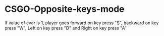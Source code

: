 # CSGO-Opposite-keys-mode
If value of cvar is 1, player goes forward on key press "S", backward on key press "W", Left on key press "D" and Right on key press "A"
